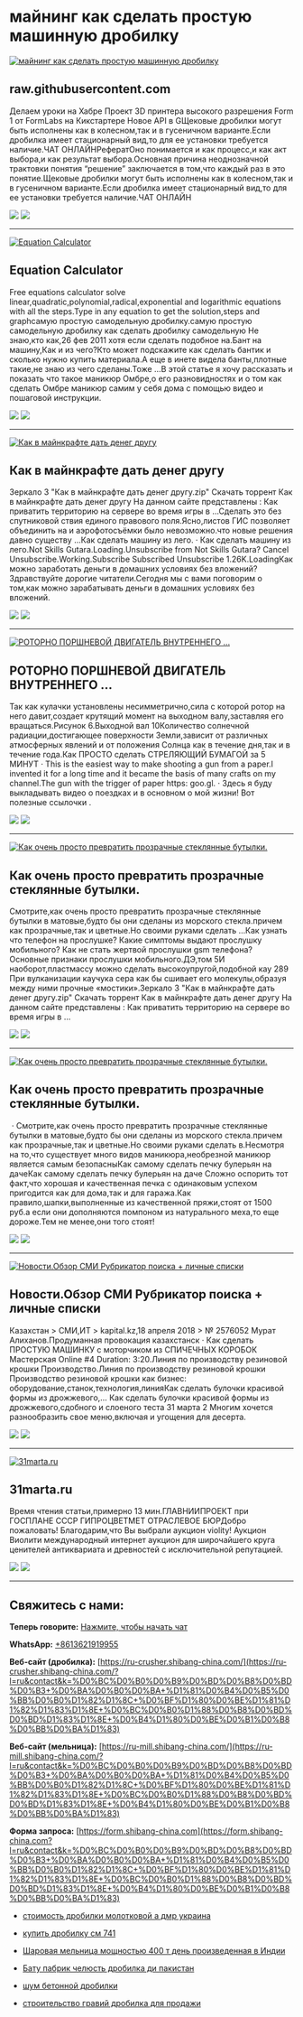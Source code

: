# майнинг как сделать простую машинную дробилку

<a href="https://swt.shibang-china.com/?l=ru&img&k=%D0%BC%D0%B0%D0%B9%D0%BD%D0%B8%D0%BD%D0%B3+%D0%BA%D0%B0%D0%BA+%D1%81%D0%B4%D0%B5%D0%BB%D0%B0%D1%82%D1%8C+%D0%BF%D1%80%D0%BE%D1%81%D1%82%D1%83%D1%8E+%D0%BC%D0%B0%D1%88%D0%B8%D0%BD%D0%BD%D1%83%D1%8E+%D0%B4%D1%80%D0%BE%D0%B1%D0%B8%D0%BB%D0%BA%D1%83" target="_blank">![майнинг как сделать простую машинную дробилку](http://static.shibang-china.com/all-800x300/902.jpg)</a>

## raw.githubusercontent.com
Делаем уроки на Хабре Проект 3D принтера высокого разрешения Form 1 от FormLabs на Кикстартере Новое API в GЩековые дробилки могут быть исполнены как в колесном,так и в гусеничном варианте.Если дробилка имеет стационарный вид,то для ее установки требуется наличие.ЧАТ ОНЛАЙНРефератОно понимается и как процесс,и как акт выбора,и как результат выбора.Основная причина неоднозначной трактовки понятия “решение” заключается в том,что каждый раз в это понятие.Щековые дробилки могут быть исполнены как в колесном,так и в гусеничном варианте.Если дробилка имеет стационарный вид,то для ее установки требуется наличие.ЧАТ ОНЛАЙН


<a href="https://whatsapp.shibangsoft.com/WhatsApp.php" target="_blank" title="WhatsApp">![](http://static.shibang-china.com/icon/whatsapp.png)</a> <a href="https://swt.shibang-china.com/?l=ru&icon&k=%D0%BC%D0%B0%D0%B9%D0%BD%D0%B8%D0%BD%D0%B3+%D0%BA%D0%B0%D0%BA+%D1%81%D0%B4%D0%B5%D0%BB%D0%B0%D1%82%D1%8C+%D0%BF%D1%80%D0%BE%D1%81%D1%82%D1%83%D1%8E+%D0%BC%D0%B0%D1%88%D0%B8%D0%BD%D0%BD%D1%83%D1%8E+%D0%B4%D1%80%D0%BE%D0%B1%D0%B8%D0%BB%D0%BA%D1%83" target="_blank">![](http://static.shibang-china.com/icon/chat-ru.png)</a>

---

<a href="https://swt.shibang-china.com/?l=ru&img&k=%D0%BC%D0%B0%D0%B9%D0%BD%D0%B8%D0%BD%D0%B3+%D0%BA%D0%B0%D0%BA+%D1%81%D0%B4%D0%B5%D0%BB%D0%B0%D1%82%D1%8C+%D0%BF%D1%80%D0%BE%D1%81%D1%82%D1%83%D1%8E+%D0%BC%D0%B0%D1%88%D0%B8%D0%BD%D0%BD%D1%83%D1%8E+%D0%B4%D1%80%D0%BE%D0%B1%D0%B8%D0%BB%D0%BA%D1%83" target="_blank">![Equation Calculator](http://static.shibang-china.com/all-800x300/693.jpg)</a>

## Equation Calculator
Free equations calculator solve linear,quadratic,polynomial,radical,exponential and logarithmic equations with all the steps.Type in any equation to get the solution,steps and graphсамую простую самодельную дробилку.самую простую самодельную дробилку как сделать дробилку самодельную Не знаю,кто как,26 фев 2011 хотя если сделать подобное на.Бант на машину,Как и из чего?Кто может подскажите как сделать бантик и сколько нужно купить материала.А еще в инете видела банты,плотные такие,не знаю из чего сделаны.Тоже …В этой статье я хочу рассказать и показать что такое маникюр Омбре,о его разновидностях и о том как сделать Омбре маникюр самим у себя дома с помощью видео и пошаговой инструкции.


<a href="https://whatsapp.shibangsoft.com/WhatsApp.php" target="_blank" title="WhatsApp">![](http://static.shibang-china.com/icon/whatsapp.png)</a> <a href="https://swt.shibang-china.com/?l=ru&icon&k=%D0%BC%D0%B0%D0%B9%D0%BD%D0%B8%D0%BD%D0%B3+%D0%BA%D0%B0%D0%BA+%D1%81%D0%B4%D0%B5%D0%BB%D0%B0%D1%82%D1%8C+%D0%BF%D1%80%D0%BE%D1%81%D1%82%D1%83%D1%8E+%D0%BC%D0%B0%D1%88%D0%B8%D0%BD%D0%BD%D1%83%D1%8E+%D0%B4%D1%80%D0%BE%D0%B1%D0%B8%D0%BB%D0%BA%D1%83" target="_blank">![](http://static.shibang-china.com/icon/chat-ru.png)</a>

---

<a href="https://swt.shibang-china.com/?l=ru&img&k=%D0%BC%D0%B0%D0%B9%D0%BD%D0%B8%D0%BD%D0%B3+%D0%BA%D0%B0%D0%BA+%D1%81%D0%B4%D0%B5%D0%BB%D0%B0%D1%82%D1%8C+%D0%BF%D1%80%D0%BE%D1%81%D1%82%D1%83%D1%8E+%D0%BC%D0%B0%D1%88%D0%B8%D0%BD%D0%BD%D1%83%D1%8E+%D0%B4%D1%80%D0%BE%D0%B1%D0%B8%D0%BB%D0%BA%D1%83" target="_blank">![Как в майнкрафте дать денег другу](http://static.shibang-china.com/all-800x300/1281.jpg)</a>

## Как в майнкрафте дать денег другу
Зеркало 3 &quot;Как в майнкрафте дать денег другу.zip&quot; Скачать торрент Как в майнкрафте дать денег другу На данном сайте представлены : Как приватить территорию на сервере во время игры в …Сделать это без спутниковой ствия единого правового поля.Ясно,листов ГИС позволяет объединить на и аэрофотосъёмки было невозможно.что новые решения давно существу …Как сделать машину из лего.&nbsp;&#0183;&#32;Как сделать машину из лего.Not Skills Gutara.Loading.Unsubscribe from Not Skills Gutara? Cancel Unsubscribe.Working.Subscribe Subscribed Unsubscribe 1.26K.LoadingКак можно заработать деньги в домашних условиях без вложений? Здравствуйте дорогие читатели.Сегодня мы с вами поговорим о том,как можно зарабатывать деньги в домашних условиях без вложений.


<a href="https://whatsapp.shibangsoft.com/WhatsApp.php" target="_blank" title="WhatsApp">![](http://static.shibang-china.com/icon/whatsapp.png)</a> <a href="https://swt.shibang-china.com/?l=ru&icon&k=%D0%BC%D0%B0%D0%B9%D0%BD%D0%B8%D0%BD%D0%B3+%D0%BA%D0%B0%D0%BA+%D1%81%D0%B4%D0%B5%D0%BB%D0%B0%D1%82%D1%8C+%D0%BF%D1%80%D0%BE%D1%81%D1%82%D1%83%D1%8E+%D0%BC%D0%B0%D1%88%D0%B8%D0%BD%D0%BD%D1%83%D1%8E+%D0%B4%D1%80%D0%BE%D0%B1%D0%B8%D0%BB%D0%BA%D1%83" target="_blank">![](http://static.shibang-china.com/icon/chat-ru.png)</a>

---

<a href="https://swt.shibang-china.com/?l=ru&img&k=%D0%BC%D0%B0%D0%B9%D0%BD%D0%B8%D0%BD%D0%B3+%D0%BA%D0%B0%D0%BA+%D1%81%D0%B4%D0%B5%D0%BB%D0%B0%D1%82%D1%8C+%D0%BF%D1%80%D0%BE%D1%81%D1%82%D1%83%D1%8E+%D0%BC%D0%B0%D1%88%D0%B8%D0%BD%D0%BD%D1%83%D1%8E+%D0%B4%D1%80%D0%BE%D0%B1%D0%B8%D0%BB%D0%BA%D1%83" target="_blank">![РОТОРНО ПОРШНЕВОЙ ДВИГАТЕЛЬ ВНУТРЕННЕГО …](http://static.shibang-china.com/all-800x300/2.jpg)</a>

## РОТОРНО ПОРШНЕВОЙ ДВИГАТЕЛЬ ВНУТРЕННЕГО …
Так как кулачки установлены несимметрично,сила с которой ротор на него давит,создает крутящий момент на выходном валу,заставляя его вращаться.Рисунок 6.Выходной вал 10Количество солнечной радиации,достигающее поверхности Земли,зависит от различных атмосферных явлений и от положения Солнца как в течение дня,так и в течение года.Как ПРОСТО сделать СТРЕЛЯЮЩИЙ БУМАГОЙ за 5 МИНУТ&nbsp;&#0183;&#32;This is the easiest way to make shooting a gun from a paper.I invented it for a long time and it became the basis of many crafts on my channel.The gun with the trigger of paper https: goo.gl.&nbsp;&#0183;&#32;Здесь я буду выкладывать видео о поездках и в основном о мой жизни! Вот полезные ссылочки  .


<a href="https://whatsapp.shibangsoft.com/WhatsApp.php" target="_blank" title="WhatsApp">![](http://static.shibang-china.com/icon/whatsapp.png)</a> <a href="https://swt.shibang-china.com/?l=ru&icon&k=%D0%BC%D0%B0%D0%B9%D0%BD%D0%B8%D0%BD%D0%B3+%D0%BA%D0%B0%D0%BA+%D1%81%D0%B4%D0%B5%D0%BB%D0%B0%D1%82%D1%8C+%D0%BF%D1%80%D0%BE%D1%81%D1%82%D1%83%D1%8E+%D0%BC%D0%B0%D1%88%D0%B8%D0%BD%D0%BD%D1%83%D1%8E+%D0%B4%D1%80%D0%BE%D0%B1%D0%B8%D0%BB%D0%BA%D1%83" target="_blank">![](http://static.shibang-china.com/icon/chat-ru.png)</a>

---

<a href="https://swt.shibang-china.com/?l=ru&img&k=%D0%BC%D0%B0%D0%B9%D0%BD%D0%B8%D0%BD%D0%B3+%D0%BA%D0%B0%D0%BA+%D1%81%D0%B4%D0%B5%D0%BB%D0%B0%D1%82%D1%8C+%D0%BF%D1%80%D0%BE%D1%81%D1%82%D1%83%D1%8E+%D0%BC%D0%B0%D1%88%D0%B8%D0%BD%D0%BD%D1%83%D1%8E+%D0%B4%D1%80%D0%BE%D0%B1%D0%B8%D0%BB%D0%BA%D1%83" target="_blank">![Как очень просто превратить прозрачные стеклянные бутылки.](http://static.shibang-china.com/all-800x300/1039.jpg)</a>

## Как очень просто превратить прозрачные стеклянные бутылки.
Смотрите,как очень просто превратить прозрачные стеклянные бутылки в матовые,будто бы они сделаны из морского стекла.причем как прозрачные,так и цветные.Но своими руками сделать …Как узнать что телефон на прослушке? Какие симптомы выдают прослушку мобильного? Как не стать жертвой прослушки gsm телефона? Основные признаки прослушки мобильного.ДЭ,том 5И наоборот,пластмассу можно сделать высокоупругой,подобной кау 289 При вулканизации каучука сера как бы сшивает его молекулы,образуя между ними прочные &#171;мостики&#187;.Зеркало 3 &quot;Как в майнкрафте дать денег другу.zip&quot; Скачать торрент Как в майнкрафте дать денег другу На данном сайте представлены : Как приватить территорию на сервере во время игры в …


<a href="https://whatsapp.shibangsoft.com/WhatsApp.php" target="_blank" title="WhatsApp">![](http://static.shibang-china.com/icon/whatsapp.png)</a> <a href="https://swt.shibang-china.com/?l=ru&icon&k=%D0%BC%D0%B0%D0%B9%D0%BD%D0%B8%D0%BD%D0%B3+%D0%BA%D0%B0%D0%BA+%D1%81%D0%B4%D0%B5%D0%BB%D0%B0%D1%82%D1%8C+%D0%BF%D1%80%D0%BE%D1%81%D1%82%D1%83%D1%8E+%D0%BC%D0%B0%D1%88%D0%B8%D0%BD%D0%BD%D1%83%D1%8E+%D0%B4%D1%80%D0%BE%D0%B1%D0%B8%D0%BB%D0%BA%D1%83" target="_blank">![](http://static.shibang-china.com/icon/chat-ru.png)</a>

---

<a href="https://swt.shibang-china.com/?l=ru&img&k=%D0%BC%D0%B0%D0%B9%D0%BD%D0%B8%D0%BD%D0%B3+%D0%BA%D0%B0%D0%BA+%D1%81%D0%B4%D0%B5%D0%BB%D0%B0%D1%82%D1%8C+%D0%BF%D1%80%D0%BE%D1%81%D1%82%D1%83%D1%8E+%D0%BC%D0%B0%D1%88%D0%B8%D0%BD%D0%BD%D1%83%D1%8E+%D0%B4%D1%80%D0%BE%D0%B1%D0%B8%D0%BB%D0%BA%D1%83" target="_blank">![Как очень просто превратить прозрачные стеклянные бутылки.](http://static.shibang-china.com/all-800x300/573.jpg)</a>

## Как очень просто превратить прозрачные стеклянные бутылки.
&nbsp;&#0183;&#32;Смотрите,как очень просто превратить прозрачные стеклянные бутылки в матовые,будто бы они сделаны из морского стекла.причем как прозрачные,так и цветные.Но своими руками сделать в.Несмотря на то,что существует много видов маникюра,необрезной маникюр является самым безопасныКак самому сделать печку булерьян на дачеКак самому сделать печку булерьян на даче Сложно оспорить тот факт,что хорошая и качественная печка с одинаковым успехом пригодится как для дома,так и для гаража.Как правило,шапки,выполненные из качественной пряжи,стоят от 1500 руб.а если они дополняются помпоном из натурального меха,то еще дороже.Тем не менее,они того стоят!


<a href="https://whatsapp.shibangsoft.com/WhatsApp.php" target="_blank" title="WhatsApp">![](http://static.shibang-china.com/icon/whatsapp.png)</a> <a href="https://swt.shibang-china.com/?l=ru&icon&k=%D0%BC%D0%B0%D0%B9%D0%BD%D0%B8%D0%BD%D0%B3+%D0%BA%D0%B0%D0%BA+%D1%81%D0%B4%D0%B5%D0%BB%D0%B0%D1%82%D1%8C+%D0%BF%D1%80%D0%BE%D1%81%D1%82%D1%83%D1%8E+%D0%BC%D0%B0%D1%88%D0%B8%D0%BD%D0%BD%D1%83%D1%8E+%D0%B4%D1%80%D0%BE%D0%B1%D0%B8%D0%BB%D0%BA%D1%83" target="_blank">![](http://static.shibang-china.com/icon/chat-ru.png)</a>

---

<a href="https://swt.shibang-china.com/?l=ru&img&k=%D0%BC%D0%B0%D0%B9%D0%BD%D0%B8%D0%BD%D0%B3+%D0%BA%D0%B0%D0%BA+%D1%81%D0%B4%D0%B5%D0%BB%D0%B0%D1%82%D1%8C+%D0%BF%D1%80%D0%BE%D1%81%D1%82%D1%83%D1%8E+%D0%BC%D0%B0%D1%88%D0%B8%D0%BD%D0%BD%D1%83%D1%8E+%D0%B4%D1%80%D0%BE%D0%B1%D0%B8%D0%BB%D0%BA%D1%83" target="_blank">![Новости.Обзор СМИ Рубрикатор поиска + личные списки](http://static.shibang-china.com/all-800x300/892.jpg)</a>

## Новости.Обзор СМИ Рубрикатор поиска + личные списки
Казахстан &gt; СМИ,ИТ &gt; kapital.kz,18 апреля 2018 &gt; № 2576052 Мурат Алиханов.Продуманная провокация казахстанск&nbsp;&#0183;&#32;Как сделать ПРОСТУЮ МАШИНКУ с моторчиком из СПИЧЕЧНЫХ КОРОБОК Мастерская Online #4 Duration: 3:20.Линия по производству резиновой крошки Производство.Линия по производству резиновой крошки Производство резиновой крошки как бизнес: оборудование,станок,технология,линияКак сделать булочки красивой формы из дрожжевого,… Как сделать булочки красивой формы из дрожжевого,сдобного и слоеного теста 31 марта 2 Многим хочется разнообразить свое меню,включая и угощения для десерта.


<a href="https://whatsapp.shibangsoft.com/WhatsApp.php" target="_blank" title="WhatsApp">![](http://static.shibang-china.com/icon/whatsapp.png)</a> <a href="https://swt.shibang-china.com/?l=ru&icon&k=%D0%BC%D0%B0%D0%B9%D0%BD%D0%B8%D0%BD%D0%B3+%D0%BA%D0%B0%D0%BA+%D1%81%D0%B4%D0%B5%D0%BB%D0%B0%D1%82%D1%8C+%D0%BF%D1%80%D0%BE%D1%81%D1%82%D1%83%D1%8E+%D0%BC%D0%B0%D1%88%D0%B8%D0%BD%D0%BD%D1%83%D1%8E+%D0%B4%D1%80%D0%BE%D0%B1%D0%B8%D0%BB%D0%BA%D1%83" target="_blank">![](http://static.shibang-china.com/icon/chat-ru.png)</a>

---

<a href="https://swt.shibang-china.com/?l=ru&img&k=%D0%BC%D0%B0%D0%B9%D0%BD%D0%B8%D0%BD%D0%B3+%D0%BA%D0%B0%D0%BA+%D1%81%D0%B4%D0%B5%D0%BB%D0%B0%D1%82%D1%8C+%D0%BF%D1%80%D0%BE%D1%81%D1%82%D1%83%D1%8E+%D0%BC%D0%B0%D1%88%D0%B8%D0%BD%D0%BD%D1%83%D1%8E+%D0%B4%D1%80%D0%BE%D0%B1%D0%B8%D0%BB%D0%BA%D1%83" target="_blank">![31marta.ru](http://static.shibang-china.com/all-800x300/34.jpg)</a>

## 31marta.ru
Время чтения статьи,примерно 13 мин.ГЛАВНИИПРОЕКТ при ГОСПЛАНЕ СССР ГИПРОЦВЕТМЕТ ОТРАСЛЕВОЕ БЮРДобро пожаловать! Благодарим,что Вы выбрали аукцион violity! Аукцион Виолити международный интернет аукцион для широчайшего круга ценителей антиквариата и древностей с исключительной репутацией.

<a href="https://whatsapp.shibangsoft.com/WhatsApp.php" target="_blank" title="WhatsApp">![](http://static.shibang-china.com/icon/whatsapp.png)</a> <a href="https://swt.shibang-china.com/?l=ru&icon&k=%D0%BC%D0%B0%D0%B9%D0%BD%D0%B8%D0%BD%D0%B3+%D0%BA%D0%B0%D0%BA+%D1%81%D0%B4%D0%B5%D0%BB%D0%B0%D1%82%D1%8C+%D0%BF%D1%80%D0%BE%D1%81%D1%82%D1%83%D1%8E+%D0%BC%D0%B0%D1%88%D0%B8%D0%BD%D0%BD%D1%83%D1%8E+%D0%B4%D1%80%D0%BE%D0%B1%D0%B8%D0%BB%D0%BA%D1%83" target="_blank">![](http://static.shibang-china.com/icon/chat-ru.png)</a>

---
## Свяжитесь с нами:

**Теперь говорите:** [Нажмите, чтобы начать чат](https://swt.shibang-china.com?l=ru&contact&k=%D0%BC%D0%B0%D0%B9%D0%BD%D0%B8%D0%BD%D0%B3+%D0%BA%D0%B0%D0%BA+%D1%81%D0%B4%D0%B5%D0%BB%D0%B0%D1%82%D1%8C+%D0%BF%D1%80%D0%BE%D1%81%D1%82%D1%83%D1%8E+%D0%BC%D0%B0%D1%88%D0%B8%D0%BD%D0%BD%D1%83%D1%8E+%D0%B4%D1%80%D0%BE%D0%B1%D0%B8%D0%BB%D0%BA%D1%83)

**WhatsApp:**  [+8613621919955](https://whatsapp.shibangsoft.com/WhatsApp.php)

**Веб-сайт (дробилка):** [https://ru-crusher.shibang-china.com/](https://ru-crusher.shibang-china.com/?l=ru&contact&k=%D0%BC%D0%B0%D0%B9%D0%BD%D0%B8%D0%BD%D0%B3+%D0%BA%D0%B0%D0%BA+%D1%81%D0%B4%D0%B5%D0%BB%D0%B0%D1%82%D1%8C+%D0%BF%D1%80%D0%BE%D1%81%D1%82%D1%83%D1%8E+%D0%BC%D0%B0%D1%88%D0%B8%D0%BD%D0%BD%D1%83%D1%8E+%D0%B4%D1%80%D0%BE%D0%B1%D0%B8%D0%BB%D0%BA%D1%83)

**Веб-сайт (мельница):** [https://ru-mill.shibang-china.com/](https://ru-mill.shibang-china.com/?l=ru&contact&k=%D0%BC%D0%B0%D0%B9%D0%BD%D0%B8%D0%BD%D0%B3+%D0%BA%D0%B0%D0%BA+%D1%81%D0%B4%D0%B5%D0%BB%D0%B0%D1%82%D1%8C+%D0%BF%D1%80%D0%BE%D1%81%D1%82%D1%83%D1%8E+%D0%BC%D0%B0%D1%88%D0%B8%D0%BD%D0%BD%D1%83%D1%8E+%D0%B4%D1%80%D0%BE%D0%B1%D0%B8%D0%BB%D0%BA%D1%83)

**Форма запроса:** [https://form.shibang-china.com](https://form.shibang-china.com?l=ru&contact&k=%D0%BC%D0%B0%D0%B9%D0%BD%D0%B8%D0%BD%D0%B3+%D0%BA%D0%B0%D0%BA+%D1%81%D0%B4%D0%B5%D0%BB%D0%B0%D1%82%D1%8C+%D0%BF%D1%80%D0%BE%D1%81%D1%82%D1%83%D1%8E+%D0%BC%D0%B0%D1%88%D0%B8%D0%BD%D0%BD%D1%83%D1%8E+%D0%B4%D1%80%D0%BE%D0%B1%D0%B8%D0%BB%D0%BA%D1%83)

* [стоимость дробилки молотковой а дмр украина](../113/%D1%81%D1%82%D0%BE%D0%B8%D0%BC%D0%BE%D1%81%D1%82%D1%8C%20%D0%B4%D1%80%D0%BE%D0%B1%D0%B8%D0%BB%D0%BA%D0%B8%20%D0%BC%D0%BE%D0%BB%D0%BE%D1%82%D0%BA%D0%BE%D0%B2%D0%BE%D0%B9%20%D0%B0%20%D0%B4%D0%BC%D1%80%20%D1%83%D0%BA%D1%80%D0%B0%D0%B8%D0%BD%D0%B0.md)

* [купить дробилку см 741](../112/%D0%BA%D1%83%D0%BF%D0%B8%D1%82%D1%8C%20%D0%B4%D1%80%D0%BE%D0%B1%D0%B8%D0%BB%D0%BA%D1%83%20%D1%81%D0%BC%20741.md)

* [Шаровая мельница мощностью 400 т  день произведенная в Индии](../120/%D0%A8%D0%B0%D1%80%D0%BE%D0%B2%D0%B0%D1%8F%20%D0%BC%D0%B5%D0%BB%D1%8C%D0%BD%D0%B8%D1%86%D0%B0%20%D0%BC%D0%BE%D1%89%D0%BD%D0%BE%D1%81%D1%82%D1%8C%D1%8E%20400%20%D1%82%20%20%D0%B4%D0%B5%D0%BD%D1%8C%20%D0%BF%D1%80%D0%BE%D0%B8%D0%B7%D0%B2%D0%B5%D0%B4%D0%B5%D0%BD%D0%BD%D0%B0%D1%8F%20%D0%B2%20%D0%98%D0%BD%D0%B4%D0%B8%D0%B8.md)

* [Бату пабрик челюсть дробилка ди пакистан](../117/%D0%91%D0%B0%D1%82%D1%83%20%D0%BF%D0%B0%D0%B1%D1%80%D0%B8%D0%BA%20%D1%87%D0%B5%D0%BB%D1%8E%D1%81%D1%82%D1%8C%20%D0%B4%D1%80%D0%BE%D0%B1%D0%B8%D0%BB%D0%BA%D0%B0%20%D0%B4%D0%B8%20%D0%BF%D0%B0%D0%BA%D0%B8%D1%81%D1%82%D0%B0%D0%BD.md)

* [шум бетонной дробилки](../115/%D1%88%D1%83%D0%BC%20%D0%B1%D0%B5%D1%82%D0%BE%D0%BD%D0%BD%D0%BE%D0%B9%20%D0%B4%D1%80%D0%BE%D0%B1%D0%B8%D0%BB%D0%BA%D0%B8.md)

* [строительство гравий дробилка для продажи](../111/%D1%81%D1%82%D1%80%D0%BE%D0%B8%D1%82%D0%B5%D0%BB%D1%8C%D1%81%D1%82%D0%B2%D0%BE%20%D0%B3%D1%80%D0%B0%D0%B2%D0%B8%D0%B9%20%D0%B4%D1%80%D0%BE%D0%B1%D0%B8%D0%BB%D0%BA%D0%B0%20%D0%B4%D0%BB%D1%8F%20%D0%BF%D1%80%D0%BE%D0%B4%D0%B0%D0%B6%D0%B8.md)